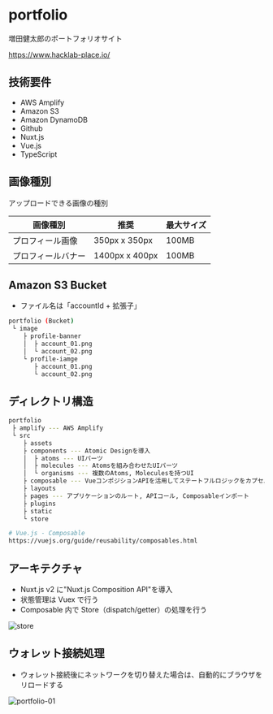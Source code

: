 # portfolio

増田健太郎のポートフォリオサイト

https://www.hacklab-place.io/

## 技術要件

- AWS Amplify
- Amazon S3
- Amazon DynamoDB
- Github
- Nuxt.js
- Vue.js
- TypeScript

## 画像種別

アップロードできる画像の種別

| 画像種別           | 推奨           | 最大サイズ |
| ------------------ | -------------- | ---------- |
| プロフィール画像   | 350px x 350px  | 100MB      |
| プロフィールバナー | 1400px x 400px | 100MB      |

## Amazon S3 Bucket

- ファイル名は「accountId + 拡張子」

```bash
portfolio (Bucket)
 └ image
    ├ profile-banner
    │  ├ account_01.png
    │  └ account_02.png
    └ profile-iamge
       ├ account_01.png
       └ account_02.png
```

## ディレクトリ構造

```bash
portfolio
 ├ amplify --- AWS Amplify
 └ src
    ├ assets
    ├ components --- Atomic Designを導入
    │  ├ atoms --- UIパーツ
    │  ├ molecules --- Atomsを組み合わせたUIパーツ
    │  └ organisms --- 複数のAtoms, Moleculesを持つUI
    ├ composable --- VueコンポジションAPIを活用してステートフルロジックをカプセル化して再利用する関数
    ├ layouts
    ├ pages --- アプリケーションのルート, APIコール, Composableインポート
    ├ plugins
    ├ static
    └ store

# Vue.js - Composable
https://vuejs.org/guide/reusability/composables.html
```

## アーキテクチャ

- Nuxt.js v2 に"Nuxt.js Composition API"を導入
- 状態管理は Vuex で行う
- Composable 内で Store（dispatch/getter）の処理を行う

![store](https://user-images.githubusercontent.com/43663858/166838832-b87e31b3-9f90-45e4-b812-b4d4e57f0106.png)

## ウォレット接続処理

- ウォレット接続後にネットワークを切り替えた場合は、自動的にブラウザをリロードする

![portfolio-01](https://user-images.githubusercontent.com/43663858/167280910-2e7772c8-891a-4c3b-8a72-4289f034d278.png)
